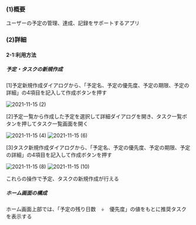 <h3>(1)概要</h3>
<p>ユーザーの予定の管理、達成、記録をサポートするアプリ</p>
<h3>(2)詳細</h3>
<h4>2-1:利用方法</h4>
<h5>予定・タスクの新規作成</h5>
<p>[1]予定新規作成ダイアログから、「予定名、予定の優先度、予定の期限、予定の詳細」の4項目を記入して作成ボタンを押す</p>

![2021-11-15 (2)](https://user-images.githubusercontent.com/85385454/141726449-f6205534-12bb-4f24-80a1-392069bfa661.png)
<p>[2]予定一覧から作成した予定を選択して詳細ダイアログを開き、タスク一覧ボタンを押してタスク一覧画面を開く</p>

![2021-11-15 (4)](https://user-images.githubusercontent.com/85385454/141726638-7fde5d57-1def-42dd-8aeb-aeda01556e1a.png)
![2021-11-15 (6)](https://user-images.githubusercontent.com/85385454/141726697-e02a2b7c-c821-495d-b191-4941b9dfbc14.png)
<p>[3]タスク新規作成ダイアログから、「予定名、予定の優先度、予定の期限、予定の詳細」の4項目を記入して作成ボタンを押す</p>

![2021-11-15 (8)](https://user-images.githubusercontent.com/85385454/141726995-a5fa7e75-a452-4fa7-9c6e-749cc99c6a93.png)
![2021-11-15 (10)](https://user-images.githubusercontent.com/85385454/141727195-a6e41e90-81c0-41b7-a933-af020c8bc625.png)

<p>これらの操作で予定、タスクの新規作成が行える</p>

<h5>ホーム画面の構成</h5>
<p>ホーム画面上部では、「予定の残り日数　÷　優先度」の値をもとに推奨タスクを表示する</p>
